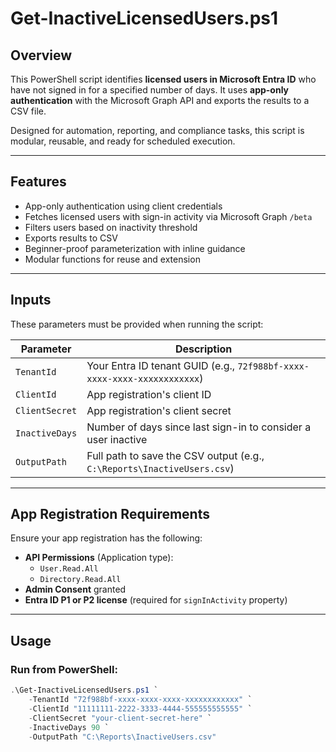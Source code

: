 # Get-InactiveLicensedUsers.ps1

## Overview

This PowerShell script identifies **licensed users in Microsoft Entra ID** who have not signed in for a specified number of days. It uses **app-only authentication** with the Microsoft Graph API and exports the results to a CSV file.

Designed for automation, reporting, and compliance tasks, this script is modular, reusable, and ready for scheduled execution.

---

## Features

- App-only authentication using client credentials
- Fetches licensed users with sign-in activity via Microsoft Graph `/beta`
- Filters users based on inactivity threshold
- Exports results to CSV
- Beginner-proof parameterization with inline guidance
- Modular functions for reuse and extension

---

## Inputs

These parameters must be provided when running the script:

| Parameter      | Description |
|----------------|-------------|
| `TenantId`     | Your Entra ID tenant GUID (e.g., `72f988bf-xxxx-xxxx-xxxx-xxxxxxxxxxxx`) |
| `ClientId`     | App registration's client ID |
| `ClientSecret` | App registration's client secret |
| `InactiveDays` | Number of days since last sign-in to consider a user inactive |
| `OutputPath`   | Full path to save the CSV output (e.g., `C:\Reports\InactiveUsers.csv`) |

---

## App Registration Requirements

Ensure your app registration has the following:

- **API Permissions** (Application type):
  - `User.Read.All`
  - `Directory.Read.All`
- **Admin Consent** granted
- **Entra ID P1 or P2 license** (required for `signInActivity` property)

---

## Usage

### Run from PowerShell:

```powershell
.\Get-InactiveLicensedUsers.ps1 `
    -TenantId "72f988bf-xxxx-xxxx-xxxx-xxxxxxxxxxxx" `
    -ClientId "11111111-2222-3333-4444-555555555555" `
    -ClientSecret "your-client-secret-here" `
    -InactiveDays 90 `
    -OutputPath "C:\Reports\InactiveUsers.csv"

